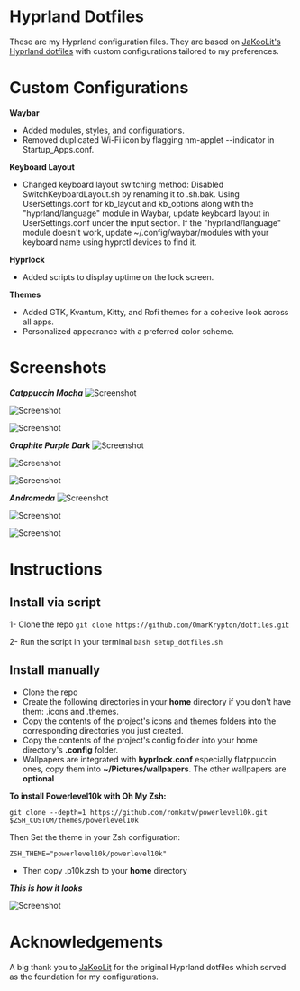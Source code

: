 # Hyprland Dotfiles

These are my Hyprland configuration files. They are based on [JaKooLit's Hyprland dotfiles](https://github.com/JaKooLit/Hyprland-Dots) with custom configurations tailored to my preferences.

# Custom Configurations

**Waybar**

 - Added modules, styles, and configurations.
 - Removed duplicated Wi-Fi icon by flagging nm-applet --indicator in Startup_Apps.conf.

**Keyboard Layout**

 - Changed keyboard layout switching method: Disabled SwitchKeyboardLayout.sh by renaming it to .sh.bak. Using UserSettings.conf for kb_layout and kb_options along with the "hyprland/language" module in Waybar, update keyboard layout in UserSettings.conf under the input section. If the "hyprland/language" module doesn't work, update ~/.config/waybar/modules with your keyboard name using hyprctl devices to find it.

**Hyprlock**

 - Added scripts to display uptime on the lock screen.

**Themes**

 - Added GTK, Kvantum, Kitty, and Rofi themes for a cohesive look across all apps.
 - Personalized appearance with a preferred color scheme.


# Screenshots

***Catppuccin Mocha***
![Screenshot](Screenshots/Screenshot10.png)

![Screenshot](Screenshots/Screenshot11.png)

![Screenshot](Screenshots/Screenshot12.png)

***Graphite Purple Dark***
![Screenshot](Screenshots/Screenshot4.png)

![Screenshot](Screenshots/Screenshot5.png)

![Screenshot](Screenshots/Screenshot6.png)

***Andromeda***
![Screenshot](Screenshots/Screenshot7.png)

![Screenshot](Screenshots/Screenshot8.png)

![Screenshot](Screenshots/Screenshot9.png)


# Instructions

## Install via script
1- Clone the repo
 ```git clone https://github.com/OmarKrypton/dotfiles.git```

2- Run the script in your terminal ```bash setup_dotfiles.sh```

## Install manually
  - Clone the repo
  - Create the following directories in your **home** directory if you don't have them: .icons and .themes.
  - Copy the contents of the project's icons and themes folders into the corresponding directories you just created.
  - Copy the contents of the project's config folder into your home directory's **.config** folder.
  - Wallpapers are integrated with **hyprlock.conf** especially flatppuccin ones, copy them into **~/Pictures/wallpapers**. The other wallpapers are **optional**
  
  **To install Powerlevel10k with Oh My Zsh:**
  
    git clone --depth=1 https://github.com/romkatv/powerlevel10k.git $ZSH_CUSTOM/themes/powerlevel10k
  
  Then Set the theme in your Zsh configuration:

    ZSH_THEME="powerlevel10k/powerlevel10k"

  - Then copy .p10k.zsh to your **home** directory

***This is how it looks***

![Screenshot](Screenshots/Screenshot13.png) 


# Acknowledgements

A big thank you to [JaKooLit](https://github.com/JaKooLit) for the original Hyprland dotfiles which served as the foundation for my configurations.
